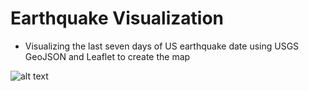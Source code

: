 # Earthquake Visualization
* Visualizing the last seven days of US earthquake date using USGS GeoJSON and Leaflet to create the map


![alt text](https://github.com/farhadOmidvar/Earthquake-Visualization/blob/master/images/earthquake.jpg)
